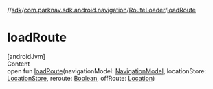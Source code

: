//[sdk](../../../index.md)/[com.parknav.sdk.android.navigation](../index.md)/[RouteLoader](index.md)/[loadRoute](load-route.md)



# loadRoute  
[androidJvm]  
Content  
open fun [loadRoute](load-route.md)(navigationModel: [NavigationModel](../../com.parknav.sdk.android.navigation.model/-navigation-model/index.md), locationStore: [LocationStore](../../com.parknav.sdk.android.navigation.location/-location-store/index.md), reroute: [Boolean](https://kotlinlang.org/api/latest/jvm/stdlib/kotlin/-boolean/index.html), offRoute: [Location](https://developer.android.com/reference/kotlin/android/location/Location.html))  



